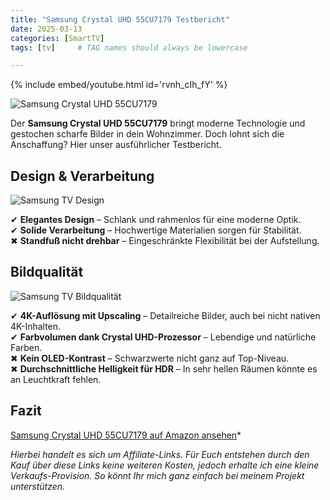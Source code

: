 ```yaml
---
title: "Samsung Crystal UHD 55CU7179 Testbericht"
date: 2025-03-13
categories: [SmartTV]
tags: [tv]     # TAG names should always be lowercase

---
```





{% include embed/youtube.html id='rvnh_cIh_fY' %}


![Samsung Crystal UHD 55CU7179](https://m.media-amazon.com/images/I/71sWeLGE7bL._AC_SL1500_.jpg)

Der **Samsung Crystal UHD 55CU7179** bringt moderne Technologie und gestochen scharfe Bilder in dein Wohnzimmer. Doch lohnt sich die Anschaffung? Hier unser ausführlicher Testbericht.

## Design & Verarbeitung

![Samsung TV Design](https://m.media-amazon.com/images/I/81j1BoiU+uL._AC_SL1500_.jpg)

✔ **Elegantes Design** – Schlank und rahmenlos für eine moderne Optik.  
✔ **Solide Verarbeitung** – Hochwertige Materialien sorgen für Stabilität.  
✖ **Standfuß nicht drehbar** – Eingeschränkte Flexibilität bei der Aufstellung.

## Bildqualität

![Samsung TV Bildqualität](https://m.media-amazon.com/images/I/71rLRwX3QyL._AC_SL1500_.jpg)

✔ **4K-Auflösung mit Upscaling** – Detailreiche Bilder, auch bei nicht nativen 4K-Inhalten.  
✔ **Farbvolumen dank Crystal UHD-Prozessor** – Lebendige und natürliche Farben.  
✖ **Kein OLED-Kontrast** – Schwarzwerte nicht ganz auf Top-Niveau.  
✖ **Durchschnittliche Helligkeit für HDR** – In sehr hellen Räumen könnte es an Leuchtkraft fehlen.

## Fazit

[Samsung Crystal UHD 55CU7179 auf Amazon ansehen](https://amzn.to/3FnLLmb)*

*Hierbei handelt es sich um Affiliate-Links. Für Euch entstehen durch den Kauf über diese Links keine weiteren Kosten, jedoch erhalte ich eine kleine Verkaufs-Provision. So könnt Ihr mich ganz einfach bei meinem Projekt unterstützen.*
